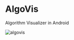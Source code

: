 # AlgoVis
Algorithm Visualizer in Android

![algovis](https://user-images.githubusercontent.com/77823268/185453563-9f175488-f6e8-4809-8f75-ee6f8e2967ab.gif)
